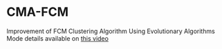 # CMA-FCM
Improvement of FCM Clustering Algorithm Using Evolutionary Algorithms
Mode details available on [this video](https://www.aparat.com/v/EV64u)
